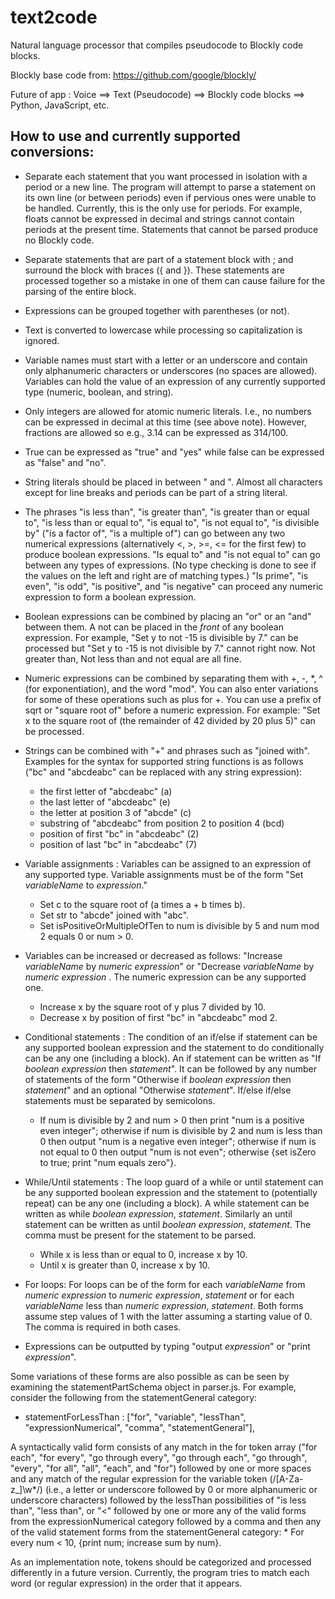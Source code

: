 # text2code
Natural language processor that compiles pseudocode to Blockly code blocks.

Blockly base code from: https://github.com/google/blockly/

Future of app : Voice ==> Text (Pseudocode) ==> Blockly code blocks ==> Python, JavaScript, etc.

How to use and currently supported conversions:
--
* Separate each statement that you want processed in isolation with a period or a new line.  The program will attempt to parse a statement on its own line (or between periods) even if pervious ones were unable to be handled.  Currently, this is the only use for periods.  For example, floats cannot be expressed in decimal and strings cannot contain periods at the present time.  Statements that cannot be parsed produce no Blockly code.
* Separate statements that are part of a statement block with ; and surround the block with braces ({ and }). These statements are processed together so a mistake in one of them can cause failure for the parsing of the entire block.
* Expressions can be grouped together with parentheses (or not).
* Text is converted to lowercase while processing so capitalization is ignored.

* Variable names must start with a letter or an underscore and contain only alphanumeric characters or underscores (no spaces are allowed).  Variables can hold the value of an expression of any currently supported type (numeric, boolean, and string).
* Only integers are allowed for atomic numeric literals.  I.e., no numbers can be expressed in decimal at this time (see above note).  However, fractions are allowed so e.g., 3.14 can be expressed as 314/100.
* True can be expressed as "true" and "yes" while false can be expressed as "false" and "no".
* String literals should be placed in between " and ".  Almost all characters except for line breaks and periods can be part of a string literal.
* The phrases "is less than", "is greater than", "is greater than or equal to", "is less than or equal to", "is equal to", "is not equal to", "is divisible by" ("is a factor of", "is a multiple of") can go between any two numerical expressions (alternatively <, >, >=, <= for the first few) to produce boolean expressions.  "Is equal to" and "is not equal to" can go between any types of expressions.  (No type checking is done to see if the values on the left and right are of matching types.)  "Is prime", "is even", "is odd", "is positive", and "is negative" can proceed any numeric expression to form a boolean expression. 
* Boolean expressions can be combined by placing an "or" or an "and" between them.  A not can be placed in the *front* of any boolean expression. For example, "Set y to not -15 is divisible by 7." can be processed but "Set y to -15 is not divisible by 7." cannot right now.  Not greater than, Not less than and not equal are all fine.
* Numeric expressions can be combined by separating them with +, -, *, ^ (for exponentiation), and the word "mod".  You can also enter variations for some of these operations such as plus for +.  You can use a prefix of sqrt or "square root of" before a numeric expression.  For example: "Set x to the square root of (the remainder of 42 divided by 20 plus 5)" can be processed.
* Strings can be combined with "+" and phrases such as "joined with".  Examples for the syntax for supported string functions is as follows ("bc" and "abcdeabc" can be replaced with any string expression):
    * the first letter of "abcdeabc"  (a)
    * the last letter of "abcdeabc"   (e)
    * the letter at position 3 of "abcde"   (c)
    * substring of "abcdeabc" from position 2 to position 4 (bcd)
    * position of first "bc" in "abcdeabc"  (2)
    * position of last "bc" in "abcdeabc"   (7)

* Variable assignments : Variables can be assigned to an expression of any supported type.  Variable assignments must be of the form "Set *variableName* to *expression*."
    * Set c to the square root of (a times a + b times b).
    * Set str to "abcde" joined with "abc".
    * Set isPositiveOrMultipleOfTen to num is divisible by 5 and num mod 2 equals 0 or num > 0.
* Variables can be increased or decreased as follows: "Increase *variableName* by *numeric expression*" or "Decrease *variableName* by *numeric expression* .  The numeric expression can be any supported one.
   * Increase x by the square root of y plus 7 divided by 10.
   * Decrease x by position of first "bc" in "abcdeabc" mod 2.
* Conditional statements : The condition of an if/else if statement can be any supported boolean expression and the statement to do conditionally can be any one (including a block).  An if statement can be written as "If *boolean expression* then *statement*".  It can be followed by any number of statements of the form "Otherwise if *boolean expression* then *statement*" and an optional "Otherwise *statement*".  If/else if/else statements must be separated by semicolons.
    * If num is divisible by 2 and num > 0 then print "num is a positive even integer"; otherwise if num is divisible by 2 and num is less than 0 then output "num is a negative even integer"; otherwise if num is not equal to 0 then output "num is not even"; otherwise {set isZero to true; print "num equals zero"}.
* While/Until statements : The loop guard of a while or until statement can be any supported boolean expression and the statement to (potentially repeat) can be any one (including a block).  A while statement can be written as while *boolean expression*, *statement*.  Similarly an until statement can be written as until *boolean expression*, *statement*.  The comma must be present for the statement to be parsed.
   * While x is less than or equal to 0, increase x by 10.
   * Until x is greater than 0, increase x by 10.
* For loops: For loops can be of the form for each *variableName* from *numeric expression* to *numeric expression*, *statement* or for each *variableName* less than *numeric expression*, *statement*.  Both forms assume step values of 1 with the latter assuming a starting value of 0.  The comma is required in both cases.
* Expressions can be outputted by typing "output *expression*" or "print *expression*".

Some variations of these forms are also possible as can be seen by examining the statementPartSchema object in parser.js.  For example, consider the following from the statementGeneral category:

* statementForLessThan   :  ["for", "variable", "lessThan", "expressionNumerical", "comma", "statementGeneral"],

A syntactically valid form consists of any match in the for token array ("for each", "for every", "go through every", "go through each", "go through", "every", "for all", "all", "each", and "for") followed by one or more spaces and any match of the regular expression for the variable token (/[A-Za-z_]\w*/) (i.e., a letter or underscore followed by 0 or more alphanumeric or underscore characters) followed by the lessThan possibilities of "is less than", "less than", or "<" followed by one or more any of the valid forms from the expressionNumerical category followed by a comma and then any of the valid statement forms from the statementGeneral category:
    * For every num < 10, {print num; increase sum by num}.
    
As an implementation note, tokens should be categorized and processed differently in a future version.  Currently, the program tries to match each word (or regular expression) in the order that it appears.
